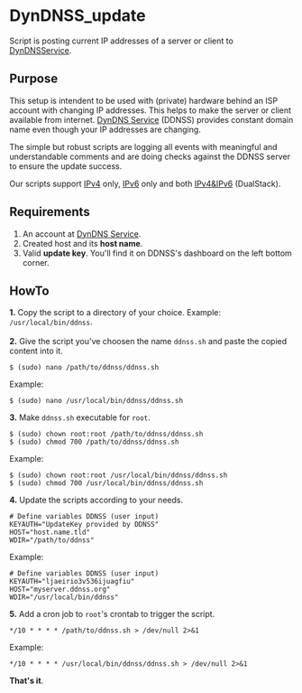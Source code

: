 # DynDNSS_update
Script is posting current IP addresses of a server or client to [DynDNSService](https://ddnss.de).

## Purpose
This setup is intendent to be used with (private) hardware behind an ISP account with changing IP addresses. This helps to make the server or client available from internet. [DynDNS Service](https://ddnss.de) (DDNSS) provides constant domain name even though your IP addresses are changing.

The simple but robust scripts are logging all events with meaningful and understandable comments and are doing checks against the DDNSS server to ensure the update success.

Our scripts support [IPv4](https://github.com/nephilim75/DynDNSS_update/blob/master/scripts/IPv4%20only) only, [IPv6](https://github.com/nephilim75/DynDNSS_update/blob/master/scripts/IPv6%20only) only and both [IPv4&IPv6](https://github.com/nephilim75/DynDNSS_update/blob/master/scripts/Dualstack%20(IPv4%20%26%20IPv6)) (DualStack).

## Requirements
1. An account at [DynDNS Service](https://ddnss.de).
2. Created host and its **host name**.
3. Valid **update key**. You'll find it on DDNSS's dashboard on the left bottom corner.

## HowTo
**1.** Copy the script to a directory of your choice. Example: `/usr/local/bin/ddnss`.</br></br>
**2.** Give the script you've choosen the name `ddnss.sh` and paste the copied content into it.
```
$ (sudo) nano /path/to/ddnss/ddnss.sh
```

Example:
```
$ (sudo) nano /usr/local/bin/ddnss/ddnss.sh
```

**3.** Make `ddnss.sh` executable for `root`.
```
$ (sudo) chown root:root /path/to/ddnss/ddnss.sh
$ (sudo) chmod 700 /path/to/ddnss/ddnss.sh
```

Example:
```
$ (sudo) chown root:root /usr/local/bin/ddnss/ddnss.sh
$ (sudo) chmod 700 /usr/local/bin/ddnss/ddnss.sh
```

**4.** Update the scripts according to your needs.

```
# Define variables DDNSS (user input)
KEYAUTH="UpdateKey provided by DDNSS"
HOST="host.name.tld"
WDIR="/path/to/ddnss"
```

Example:
```
# Define variables DDNSS (user input)
KEYAUTH="ljaeirio3v536ijuagfiu"
HOST="myserver.ddnss.org"
WDIR="/usr/local/bin/ddnss"
```


**5.** Add a cron job to `root`'s crontab to trigger the script.

```
*/10 * * * * /path/to/ddnss.sh > /dev/null 2>&1
```

Example:
```
*/10 * * * * /usr/local/bin/ddnss/ddnss.sh > /dev/null 2>&1
```

**That's it**.
